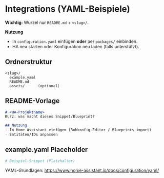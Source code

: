 # Integrations (YAML-Beispiele)

**Wichtig:** Wurzel nur `README.md` + `<slug>/`.

**Nutzung**  
- In `configuration.yaml` einfügen **oder** per `packages/` einbinden.  
- HA neu starten oder Konfiguration neu laden (falls unterstützt).

## Ordnerstruktur

```
<slug>/
  example.yaml
  README.md
  assets/      (optional)
```

## README-Vorlage

```markdown
# <HA-Projektname>
Kurz: was macht dieses Snippet/Blueprint?

## Nutzung
- In Home Assistant einfügen (Rohkonfig-Editor / Blueprints import)
- Entitäten/IDs anpassen
```

## example.yaml Placeholder

```yaml
# Beispiel-Snippet (Platzhalter)
```

YAML-Grundlagen: https://www.home-assistant.io/docs/configuration/yaml/
